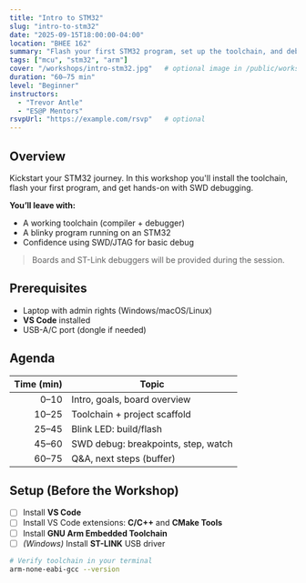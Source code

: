 ```yaml
---
title: "Intro to STM32"
slug: "intro-to-stm32"
date: "2025-09-15T18:00:00-04:00"
location: "BHEE 162"
summary: "Flash your first STM32 program, set up the toolchain, and debug with SWD."
tags: ["mcu", "stm32", "arm"]
cover: "/workshops/intro-stm32.jpg"   # optional image in /public/workshops/
duration: "60–75 min"
level: "Beginner"
instructors:
  - "Trevor Antle"
  - "ES@P Mentors"
rsvpUrl: "https://example.com/rsvp"   # optional
---
```


## Overview
Kickstart your STM32 journey. In this workshop you'll install the toolchain, flash your first program, and get hands-on with SWD debugging.

**You’ll leave with:**
- A working toolchain (compiler + debugger)
- A blinky program running on an STM32
- Confidence using SWD/JTAG for basic debug

> Boards and ST-Link debuggers will be provided during the session.

## Prerequisites
- Laptop with admin rights (Windows/macOS/Linux)
- **VS Code** installed
- USB-A/C port (dongle if needed)

## Agenda
| Time (min) | Topic                          |
|---:|---|
| 0–10 | Intro, goals, board overview |
| 10–25 | Toolchain + project scaffold |
| 25–45 | Blink LED: build/flash |
| 45–60 | SWD debug: breakpoints, step, watch |
| 60–75 | Q&A, next steps (buffer) |

## Setup (Before the Workshop)
- [ ] Install **VS Code**
- [ ] Install VS Code extensions: **C/C++** and **CMake Tools**
- [ ] Install **GNU Arm Embedded Toolchain**
- [ ] *(Windows)* Install **ST-LINK** USB driver

```bash
# Verify toolchain in your terminal
arm-none-eabi-gcc --version
